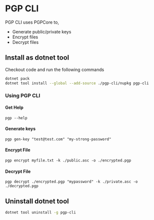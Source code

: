 # PGP CLI

PGP CLI uses PGPCore to,

- Generate public/private keys
- Encrypt files
- Decrypt files

## Install as dotnet tool

Checkout code and run the following commands

```sh
dotnet pack
dotnet tool install --global --add-source ./pgp-cli/nupkg pgp-cli
```

### Using PGP CLI

#### Get Help

```
pgp --help
```

#### Generate keys

```
pgp gen-key "test@test.com" "my-strong-password"
```

#### Encrypt File

```
pgp encrypt myfile.txt -k ./public.asc -o ./encrypted.pgp
```

#### Decrypt File

```
pgp decrypt ./encrypted.pgp "mypassword" -k ./private.asc -o ./decrypted.pgp
```

## Uninstall dotnet tool

```sh
dotnet tool uninstall -g pgp-cli
```
